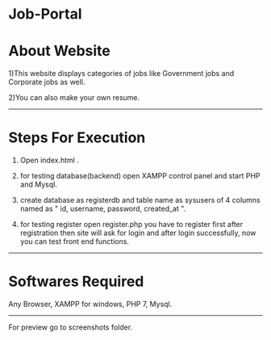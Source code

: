 # Job-Portal

# About Website
1)This website displays categories of jobs like Government jobs and Corporate jobs as well.

2)You can also make your own resume. 

-------------------------------------------
# Steps For Execution 
1) Open index.html .

2) for testing database(backend) open XAMPP control panel and start PHP and Mysql.

3) create database as registerdb and table name as sysusers of 4 columns named as " id, username, password, created_at ".

4) for testing register open register.php you have to register first after registration then site will ask for login and after login successfully, now you can test front end functions.
------------------------------
# Softwares Required
Any Browser,
XAMPP for windows,
PHP 7,
Mysql.

------------------------------
For preview go to screenshots folder.
